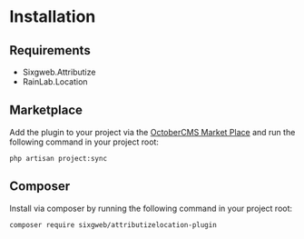 # Installation

## Requirements

- Sixgweb.Attributize
- RainLab.Location

## Marketplace

Add the plugin to your project via the [OctoberCMS Market Place](https://octobercms.com/plugins) and run the following command in your project root:

```
php artisan project:sync
```

## Composer

Install via composer by running the following command in your project root:
```
composer require sixgweb/attributizelocation-plugin
```